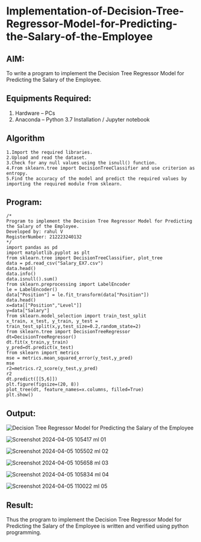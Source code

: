 # Implementation-of-Decision-Tree-Regressor-Model-for-Predicting-the-Salary-of-the-Employee

## AIM:
To write a program to implement the Decision Tree Regressor Model for Predicting the Salary of the Employee.

## Equipments Required:
1. Hardware – PCs
2. Anaconda – Python 3.7 Installation / Jupyter notebook

## Algorithm
```
1.Import the required libraries.
2.Upload and read the dataset.
3.Check for any null values using the isnull() function.
4.From sklearn.tree import DecisionTreeClassifier and use criterion as entropy.
5.Find the accuracy of the model and predict the required values by importing the required module from sklearn. 
```

## Program:
```
/*
Program to implement the Decision Tree Regressor Model for Predicting the Salary of the Employee.
Developed by: rahul V
RegisterNumber: 212223240132 
*/
import pandas as pd
import matplotlib.pyplot as plt
from sklearn.tree import DecisionTreeClassifier, plot_tree
data = pd.read_csv("Salary_EX7.csv")
data.head()
data.info()
data.isnull().sum()
from sklearn.preprocessing import LabelEncoder
le = LabelEncoder()
data["Position"] = le.fit_transform(data["Position"])
data.head()
x=data[["Position","Level"]]
y=data["Salary"]
from sklearn.model_selection import train_test_split
x_train, x_test, y_train, y_test = train_test_split(x,y,test_size=0.2,random_state=2)
from sklearn.tree import DecisionTreeRegressor
dt=DecisionTreeRegressor()
dt.fit(x_train,y_train)
y_pred=dt.predict(x_test)
from sklearn import metrics
mse = metrics.mean_squared_error(y_test,y_pred)
mse
r2=metrics.r2_score(y_test,y_pred)
r2
dt.predict([[5,6]])
plt.figure(figsize=(20, 8))
plot_tree(dt, feature_names=x.columns, filled=True)
plt.show()
```
## Output:
![Decision Tree Regressor Model for Predicting the Salary of the Employee](sam.png)

![Screenshot 2024-04-05 105417 ml 01](https://github.com/Rahulv2005/Implementation-of-Decision-Tree-Regressor-Model-for-Predicting-the-Salary-of-the-Employee/assets/152600335/59f3611c-b6dd-4959-a9de-052d3ec7664c)

![Screenshot 2024-04-05 105502 ml 02](https://github.com/Rahulv2005/Implementation-of-Decision-Tree-Regressor-Model-for-Predicting-the-Salary-of-the-Employee/assets/152600335/70020374-bdf7-4d08-a8fb-5fc9f1451c5c)

![Screenshot 2024-04-05 105658 ml 03](https://github.com/Rahulv2005/Implementation-of-Decision-Tree-Regressor-Model-for-Predicting-the-Salary-of-the-Employee/assets/152600335/e7dcd068-7310-437a-8482-813ecf3b0130)

![Screenshot 2024-04-05 105834 ml 04](https://github.com/Rahulv2005/Implementation-of-Decision-Tree-Regressor-Model-for-Predicting-the-Salary-of-the-Employee/assets/152600335/dd43e410-2e06-43bd-884e-086f867ef3a9)

![Screenshot 2024-04-05 110022 ml 05](https://github.com/Rahulv2005/Implementation-of-Decision-Tree-Regressor-Model-for-Predicting-the-Salary-of-the-Employee/assets/152600335/84de0877-15d6-4f34-a44b-e551b30b5161)










## Result:
Thus the program to implement the Decision Tree Regressor Model for Predicting the Salary of the Employee is written and verified using python programming.
